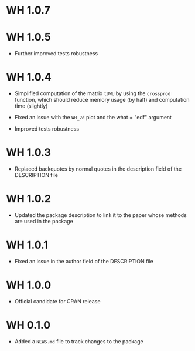 # WH 1.0.7

# WH 1.0.5

* Further improved tests robustness

# WH 1.0.4

* Simplified computation of the matrix `tUWU` by using the `crossprod` function, which should reduce memory usage (by half) and computation time (slightly)

* Fixed an issue with the `WH_2d` plot and the what = "edf" argument

* Improved tests robustness

# WH 1.0.3

* Replaced backquotes by normal quotes in the description field of the DESCRIPTION file

# WH 1.0.2

* Updated the package description to link it to the paper whose methods are used in the package

# WH 1.0.1

* Fixed an issue in the author field of the DESCRIPTION file

# WH 1.0.0

* Official candidate for CRAN release

# WH 0.1.0

* Added a `NEWS.md` file to track changes to the package
